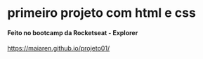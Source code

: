 # primeiro projeto com html e css

#### Feito no bootcamp da Rocketseat - Explorer

https://maiaren.github.io/projeto01/

